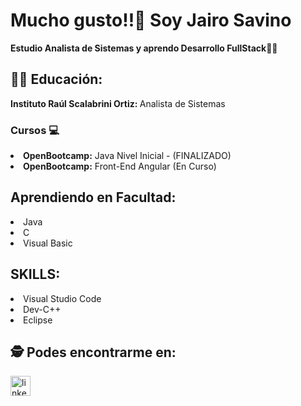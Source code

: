 <!DOCTYPE html>
<html lang="en">
<head>
    <meta charset="UTF-8">
    <meta http-equiv="X-UA-Compatible" content="IE=edge">
    <meta name="viewport" content="width=device-width, initial-scale=1.0">
</head>
<body>
   <h1>Mucho gusto!!👋 Soy Jairo Savino </h1>
   <strong><p>Estudio Analista de Sistemas y aprendo Desarrollo FullStack👩‍💻</p></strong>
 
 
   <h2>👩‍🎓 Educación:</h2>

   <div>
     <p><strong>Instituto Raúl Scalabrini Ortiz: </strong> Analista de Sistemas</p>
   </div>

   <h3>Cursos 💻</h3>
   <div>
       <li><strong>OpenBootcamp:</strong> Java Nivel Inicial - (FINALIZADO)</li>
      <li><strong>OpenBootcamp:</strong> Front-End Angular (En Curso)</li>    
       
   </div>
   
<h2>Aprendiendo en Facultad:</h2>
      <li>Java</li>
      <li>C</li>
      <li>Visual Basic</li>
  </div>
  <h2>SKILLS:</h2>
  <div>
     <li>Visual Studio Code</li>
     <li>Dev-C++</li>
     <li>Eclipse</li>
  </div>  
    <h2>🕵 Podes encontrarme en: </h2>
    <div>
    <a href="www.linkedin.com/in/jairosavino
" target="blank" rel="noopener">
        <img src='https://cdn.jsdelivr.net/npm/simple-icons@3.0.1/icons/linkedin.svg' alt='linkedin' height='32'> 
        </a>
      </div>
  
</body>
</html>
